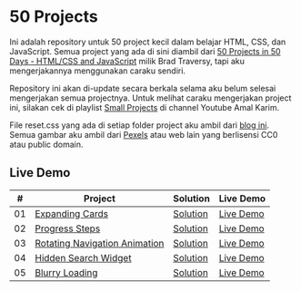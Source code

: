 # 50 Projects

Ini adalah repository untuk 50 project kecil dalam belajar HTML, CSS, dan JavaScript. Semua project yang ada di sini diambil dari [50 Projects in 50 Days - HTML/CSS and JavaScript](https://github.com/bradtraversy/50projects50days) milik Brad Traversy, tapi aku mengerjakannya menggunakan caraku sendiri.

Repository ini akan di-update secara berkala selama aku belum selesai mengerjakan semua projectnya. Untuk melihat caraku mengerjakan project ini, silakan cek di playlist [Small Projects](https://www.youtube.com/playlist?list=PLeg9Kc4-RuhjGfd0ZMznJVrqJqrmHmz5o) di channel Youtube Amal Karim.

File reset.css yang ada di setiap folder project aku ambil dari [blog ini](https://piccalil.li/blog/a-modern-css-reset/). Semua gambar aku ambil dari [Pexels](https://www.pexels.com/) atau web lain yang berlisensi CC0 atau public domain.

## Live Demo


| # | Project | Solution | Live Demo |
| :-: | ----- | -------- | --------- |
| 01 | [Expanding Cards](https://github.com/amalkarim/50-projects/tree/master/01-expanding-cards) | [Solution](https://github.com/amalkarim/50-projects/tree/master/01-expanding-cards-solution) | [Live Demo](https://rawcdn.githack.com/amalkarim/50-projects/966ec27f0a079f98914625cb276000054bed3b32/01-expanding-cards-solution/index.html) |
| 02 | [Progress Steps](https://github.com/amalkarim/50-projects/tree/master/02-progress-steps) | [Solution](https://github.com/amalkarim/50-projects/tree/master/02-progress-steps-solution) | [Live Demo](https://rawcdn.githack.com/amalkarim/50-projects/966ec27f0a079f98914625cb276000054bed3b32/02-progress-steps-solution/index.html) |
| 03 | [Rotating Navigation Animation](https://github.com/amalkarim/50-projects/tree/master/03-rotating-navigation) | [Solution](https://github.com/amalkarim/50-projects/tree/master/03-rotating-navigation-solution) | [Live Demo](https://rawcdn.githack.com/amalkarim/50-projects/966ec27f0a079f98914625cb276000054bed3b32/03-rotating-navigation-solution/index.html) |
| 04 | [Hidden Search Widget](https://github.com/amalkarim/50-projects/tree/master/04-hidden-search-widget) | [Solution](https://github.com/amalkarim/50-projects/tree/master/04-hidden-search-widget-solution) | [Live Demo](https://rawcdn.githack.com/amalkarim/50-projects/966ec27f0a079f98914625cb276000054bed3b32/04-hidden-search-widget-solution/index.html) |
| 05 | [Blurry Loading](https://github.com/amalkarim/50-projects/tree/master/05-blurry-loading) | [Solution](https://github.com/amalkarim/50-projects/tree/master/05-blurry-loading-solution) | [Live Demo](https://rawcdn.githack.com/amalkarim/50-projects/7d8b3a8a611b1ff5a554026d10bc4b593b59ff89/05-blurry-loading-solution/index.html) |